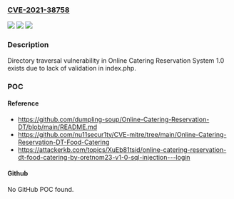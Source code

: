 ### [CVE-2021-38758](https://cve.mitre.org/cgi-bin/cvename.cgi?name=CVE-2021-38758)
![](https://img.shields.io/static/v1?label=Product&message=n%2Fa&color=blue)
![](https://img.shields.io/static/v1?label=Version&message=n%2Fa&color=blue)
![](https://img.shields.io/static/v1?label=Vulnerability&message=n%2Fa&color=brighgreen)

### Description

Directory traversal vulnerability in Online Catering Reservation System 1.0 exists due to lack of validation in index.php.

### POC

#### Reference
- https://github.com/dumpling-soup/Online-Catering-Reservation-DT/blob/main/README.md
- https://github.com/nu11secur1ty/CVE-mitre/tree/main/Online-Catering-Reservation-DT-Food-Catering
- https://attackerkb.com/topics/XuEb81tsid/online-catering-reservation-dt-food-catering-by-oretnom23-v1-0-sql-injection---login

#### Github
No GitHub POC found.

